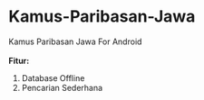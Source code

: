 # Kamus-Paribasan-Jawa
Kamus Paribasan Jawa For Android
<br/>
<br/>
<strong>Fitur:</strong>
<ol>
<li>Database Offline</li>
<li>Pencarian Sederhana</li>
</ol>
